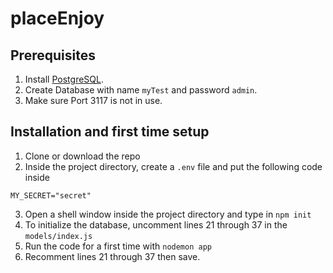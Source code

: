 # placeEnjoy

## Prerequisites

1. Install [PostgreSQL](https://www.postgresql.org/download/).
2. Create Database with name `myTest` and password `admin`.
3. Make sure Port 3117 is not in use.

## Installation and first time setup
1. Clone or download the repo
2. Inside the project directory, create a `.env` file and put the following code inside
```
MY_SECRET="secret"
```
3. Open a shell window inside the project directory and type in `npm init`
4. To initialize the database, uncomment lines 21 through 37 in the `models/index.js`
5. Run the code for a first time with `nodemon app`
6. Recomment lines 21 through 37 then save.

